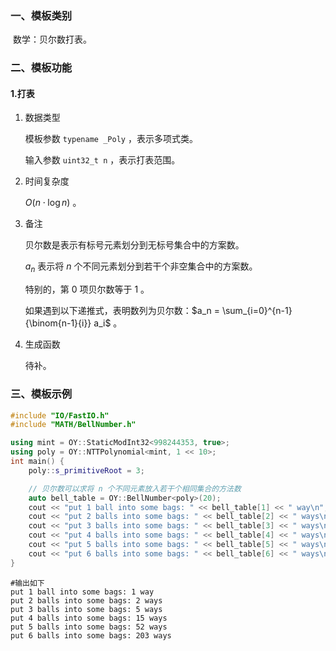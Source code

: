 ### 一、模板类别

​	数学：贝尔数打表。

### 二、模板功能

#### 1.打表

1. 数据类型

   模板参数 `typename _Poly` ，表示多项式类。

   输入参数 `uint32_t n` ，表示打表范围。

2. 时间复杂度

   $O(n\cdot \log n)$ 。

3. 备注

   贝尔数是表示有标号元素划分到无标号集合中的方案数。

    $a_n$ 表示将 $n$ 个不同元素划分到若干个非空集合中的方案数。

   特别的，第 $0$ 项贝尔数等于 $1$ 。
   
   如果遇到以下递推式，表明数列为贝尔数：$a_n = \sum_{i=0}^{n-1}{\binom{n-1}{i}} a_i$ 。
   
4. 生成函数

   待补。


### 三、模板示例

```c++
#include "IO/FastIO.h"
#include "MATH/BellNumber.h"

using mint = OY::StaticModInt32<998244353, true>;
using poly = OY::NTTPolynomial<mint, 1 << 10>;
int main() {
    poly::s_primitiveRoot = 3;

    // 贝尔数可以求将 n 个不同元素放入若干个相同集合的方法数
    auto bell_table = OY::BellNumber<poly>(20);
    cout << "put 1 ball into some bags: " << bell_table[1] << " way\n";
    cout << "put 2 balls into some bags: " << bell_table[2] << " ways\n";
    cout << "put 3 balls into some bags: " << bell_table[3] << " ways\n";
    cout << "put 4 balls into some bags: " << bell_table[4] << " ways\n";
    cout << "put 5 balls into some bags: " << bell_table[5] << " ways\n";
    cout << "put 6 balls into some bags: " << bell_table[6] << " ways\n";
}
```

```
#输出如下
put 1 ball into some bags: 1 way
put 2 balls into some bags: 2 ways
put 3 balls into some bags: 5 ways
put 4 balls into some bags: 15 ways
put 5 balls into some bags: 52 ways
put 6 balls into some bags: 203 ways

```

